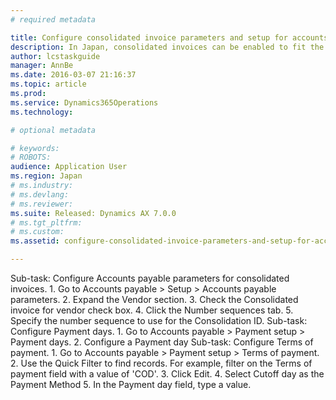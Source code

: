 ```yaml
---
# required metadata

title: Configure consolidated invoice parameters and setup for accounts payable
description: In Japan, consolidated invoices can be enabled to fit the Japanese business practices. This procedure walks you through setting up consolidated invoice functionality. This procedure was created using the demo data company JPMF.
author: lcstaskguide
manager: AnnBe
ms.date: 2016-03-07 21:16:37
ms.topic: article
ms.prod: 
ms.service: Dynamics365Operations
ms.technology: 

# optional metadata

# keywords: 
# ROBOTS: 
audience: Application User
ms.region: Japan
# ms.industry: 
# ms.devlang: 
# ms.reviewer: 
ms.suite: Released: Dynamics AX 7.0.0
# ms.tgt_pltfrm: 
# ms.custom: 
ms.assetid: configure-consolidated-invoice-parameters-and-setup-for-accounts-payable

---
```


Sub-task: Configure Accounts payable parameters for consolidated invoices.
1.
Go to Accounts payable &gt; Setup &gt; Accounts payable parameters.
2.
Expand the Vendor section.
3.
Check the Consolidated invoice for vendor check box.
4.
Click the Number sequences tab.
5.
Specify the number sequence to use for the Consolidation ID.
Sub-task: Configure Payment days.
1.
Go to Accounts payable &gt; Payment setup &gt; Payment days.
2.
Configure a Payment day
Sub-task: Configure Terms of payment.
1.
Go to Accounts payable &gt; Payment setup &gt; Terms of payment.
2.
Use the Quick Filter to find records. For example, filter on the Terms of payment field with a value of 'COD'.
3.
Click Edit.
4.
Select Cutoff day as the Payment Method
5.
In the Payment day field, type a value.

